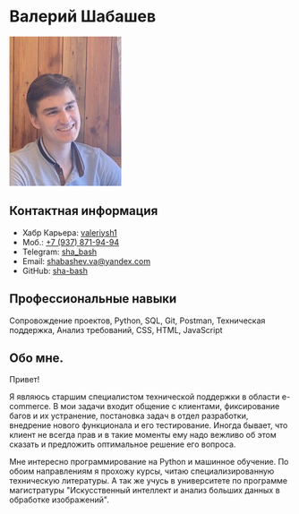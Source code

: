 # Валерий Шабашев 
![Мое фото](img/photo1.jpg)

## Контактная информация

- Хабр Карьера: [valeriysh1](https://career.habr.com/valeriysh1)
- Моб.: [+7 (937) 871-94-94](+79378719494)
- Telegram: [sha_bash](https://t.me/sha_bash)
- Email: [shabashev.va@yandex.com](shabashev.va@yandex.com)
- GitHub: [sha-bash](https://github.com/sha-bash)

## Профессиональные навыки

Сопровождение проектов, Python, SQL, Git, Postman, Техническая поддержка, Анализ требований, CSS, HTML, JavaScript

## Обо мне.

Привет!

Я являюсь старшим специалистом технической поддержки в области e-commerce. В мои задачи входит общение с клиентами, фиксирование багов и их устранение, постановка задач в отдел разработки, внедрение нового функционала и его тестирование. Иногда бывает, что клиент не всегда прав и в такие моменты ему надо вежливо об этом сказать и предложить оптимальное решение его вопроса.

Мне интересно программирование на Python и машинное обучение. По обоим направлениям я прохожу курсы, читаю специализированную техническую литературы. А так же учусь в университете по программе магистратуры "Искусственный интеллект и анализ больших данных в обработке изображений".
